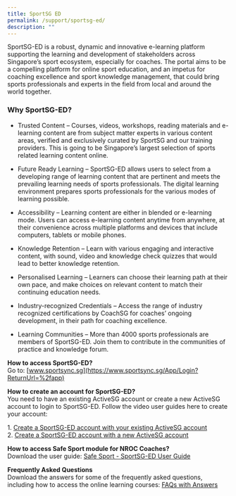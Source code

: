 ```yaml
---
title: SportSG ED
permalink: /support/sportsg-ed/
description: ""
---
```

SportSG-ED is a robust, dynamic and innovative e-learning platform supporting the learning and development of stakeholders across Singapore’s sport ecosystem, especially for coaches. The portal aims to be a compelling platform for online sport education, and an impetus for coaching excellence and sport knowledge management, that could bring sports professionals and experts in the field from local and around the world together.

### **Why SportSG-ED?**

* Trusted Content – Courses, videos, workshops, reading materials and e-learning content are from subject matter experts in various content areas, verified and exclusively curated by SportSG and our training providers. This is going to be Singapore’s largest selection of sports related learning content online.

* Future Ready Learning – SportSG-ED allows users to select from a developing range of learning content that are pertinent and meets the prevailing learning needs of sports professionals. The digital learning environment prepares sports professionals for the various modes of learning possible.

* Accessibility – Learning content are either in blended or e-learning mode. Users can access e-learning content anytime from anywhere, at their convenience across multiple platforms and devices that include computers, tablets or mobile phones.

* Knowledge Retention – Learn with various engaging and interactive content, with sound, video and knowledge check quizzes that would lead to better knowledge retention.

* Personalised Learning – Learners can choose their learning path at their own pace, and make choices on relevant content to match their continuing education needs.

* Industry-recognized Credentials – Access the range of industry recognized certifications by CoachSG for coaches’ ongoing development, in their path for coaching excellence.

* Learning Communities – More than 4000 sports professionals are members of SportSG-ED. Join them to contribute in the communities of practice and knowledge forum.

**How to access SportSG-ED?**
<br>Go to: [www.sportsync.sg](https://www.sportsync.sg/App/Login?ReturnUrl=%2fapp)

**How to create an account for SportSG-ED?**<br>
You need to have an existing ActiveSG account or create a new ActiveSG account to login to SportSG-ED. Follow the video user guides here to create your account:  
[](https://youtu.be/VDCeOSPZ2-E)

1\.  [Create a SportSG-ED account with your existing ActiveSG account](https://youtu.be/VDCeOSPZ2-E)<br>
2\.  [](https://youtu.be/VDCeOSPZ2-E)[Create a SportSG-ED account with a new ActiveSG account](https://youtu.be/QxOGlmJd8BA)

**How to access Safe Sport module for NROC Coaches?**<br>
Download the user guide: [Safe Sport - SportSG-ED User Guide](https://www.sportsingapore.gov.sg/-/media/SSC/Corporate/Files/Athletes-and-Coaches/SportSG-ED/Safe-Sport---SportSG-ED-User-Guide.ashx?la=en&hash=62FB703DE71F50DF4DA7339E119E28788CED538B)

**Frequently Asked Questions**<br>
Download the answers for some of the frequently asked questions, including how to access the online learning courses: [FAQs with Answers](https://www.sportsingapore.gov.sg/-/media/SSC/Corporate/Files/Athletes-and-Coaches/SportSG-ED/SportSG-ED_FAQs.pdf)